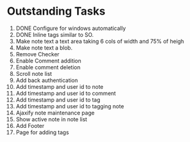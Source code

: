 # Outstanding Tasks

1. DONE Configure for windows automatically
2. DONE Inline tags similar to SO.
3. Make note text a text area taking 6 cols of width and 75% of heigh
4. Make note text a blob.
5. Remove Checker
6. Enable Comment addition
7. Enable comment deletion
8. Scroll note list
9. Add back authentication
10. Add timestamp and user id to note
11. Add timestamp and user id to comment
12. Add timestamp and user id to tag
13. Add timestamp and user id to tagging note
14. Ajaxify note maintenance page
15. Show active note in note list
16. Add Footer
17. Page for adding tags
